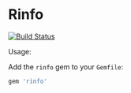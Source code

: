 # Rinfo

[![Build Status](https://travis-ci.org/rafecolton/rinfo.png?branch=master)](https://travis-ci.org/rafecolton/rinfo)

Usage:

Add the `rinfo` gem to your `Gemfile`:

```ruby
gem 'rinfo'
```
